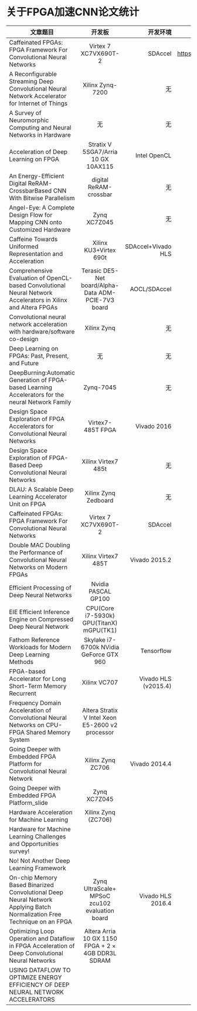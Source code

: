 # 关于FPGA加速CNN论文统计
|文章题目|开发板|开发环境|源码地址|  
| -------------- |:-------------:| -----:|-----:|
|Caffeinated FPGAs: FPGA Framework For Convolutional Neural Networks|Virtex 7 XC7VX690T-2|SDAccel|https://github.com/dicecco1/fpga_caffe|
|A Reconfigurable Streaming Deep Convolutional Neural Network Accelerator for Internet of Things|Xilinx Zynq-7200|无|无|
|A Survey of Neuromorphic Computing and Neural Networks in Hardware|无|无|无|
|Acceleration of Deep Learning on FPGA|Stratix V 5SGA7/Arria 10 GX 10AX115|Intel OpenCL|无|
|An Energy-Efficient Digital ReRAM-CrossbarBased CNN With Bitwise Parallelism|digital ReRAM-crossbar|无|无|
|Angel-Eye: A Complete Design Flow for Mapping CNN onto Customized Hardware|Zynq XC7Z045|无|无|
|Caffeine Towards Uniformed Representation and Acceleration|Xilinx KU3+Virtex 690t|SDAccel+Vivado HLS|无| 
|Comprehensive Evaluation of OpenCL-based Convolutional Neural Network Accelerators in Xilinx and Altera FPGAs|Terasic DE5-Net board/Alpha-Data ADM-PCIE-7V3 board|AOCL/SDAccel|无|
|Convolutional neural network acceleration with hardware/software co-design|Xilinx Zynq |无|无|
|Deep Learning on FPGAs: Past, Present, and Future|无|无|无|
|DeepBurning:Automatic Generation of FPGA-based Learning Accelerators for the neural Network Family|Zynq-7045|无|无|
|Design Space Exploration of FPGA Accelerators for Convolutional Neural Networks|Virtex7-485T FPGA|Vivado 2016|无|
|Design Space Exploration of FPGA-Based Deep Convolutional Neural Networks|Xilinx Virtex7 485t|无|无|
|DLAU: A Scalable Deep Learning Accelerator Unit on FPGA|Xilinx Zynq Zedboard|无|无|
| Caffeinated FPGAs: FPGA Framework For Convolutional Neural Networks | Virtex 7 XC7VX690T-2                     | SDAccel              |      |
| Double MAC Doubling the Performance of Convolutional Neural Networks on Modern FPGAs | Xilinx Virtex7 485T                      | Vivado 2015.2        |      |
| Efficient Processing of Deep Neural Networks | Nvidia PASCAL GP100                      |                      |      |
| EIE Efficient Inference Engine on Compressed Deep Neural Network | CPU(Core i7-5930k)   GPU(TitanX)  mGPU(TK1) |                      |      |
| Fathom Reference Workloads for Modern Deep Learning Methods | Skylake i7-6700k NVidia GeForce GTX 960  | Tensorflow           |      |
| FPGA-based Accelerator for Long Short-Term Memory Recurrent | Xilinx VC707                             | Vivado HLS (v2015.4) |      |
| Frequency Domain Acceleration of Convolutional Neural Networks on CPU-FPGA Shared Memory System | Altera Stratix V    Intel Xeon	E5-2600 v2	processor |                      |      |
| Going Deeper with Embedded FPGA Platform for Convolutional Neural Network | Xilinx Zynq ZC706                        | Vivado 2014.4        |      |
| Going Deeper with Embedded FPGA Platform_slide | Zynq XC7Z045                             |                      |      |
| Hardware Acceleration for Machine Learning | Xilinx Zynq (ZC706)                      |                      |      |
| Hardware for Machine Learning Challenges and Opportunities survey! |                                          |                      |      |
| No! Not Another Deep Learning Framework  |                                          |                      |      |
| On-chip Memory Based Binarized Convolutional Deep Neural Network Applying Batch Normalization Free Technique on an FPGA | Zynq UltraScale+ MPSoC zcu102 evaluation board | Vivado  HLS 2016.4   |      |
| Optimizing Loop Operation and Dataflow in FPGA Acceleration of Deep Convolutional Neural Networks | Altera Arria 10 GX 1150 FPGA + 2 × 4GB DDR3L SDRAM |                      |      |
| USING DATAFLOW TO OPTIMIZE ENERGY EFFICIENCY OF DEEP NEURAL NETWORK ACCELERATORS | 
